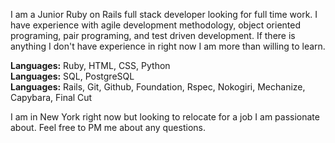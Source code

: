 I am a Junior Ruby on Rails full stack developer looking for full time work. I have experience with agile development methodology, object oriented programing, pair programing, and test driven development. If there is anything I don't have experience in right now I am more than willing to learn.  
  
**Languages:** Ruby, HTML, CSS, Python  
**Languages:** SQL, PostgreSQL  
**Languages:** Rails, Git, Github, Foundation, Rspec, Nokogiri, Mechanize, Capybara, Final Cut    

I am in New York right now but looking to relocate for a job I am passionate about. Feel free to PM me about any questions.
